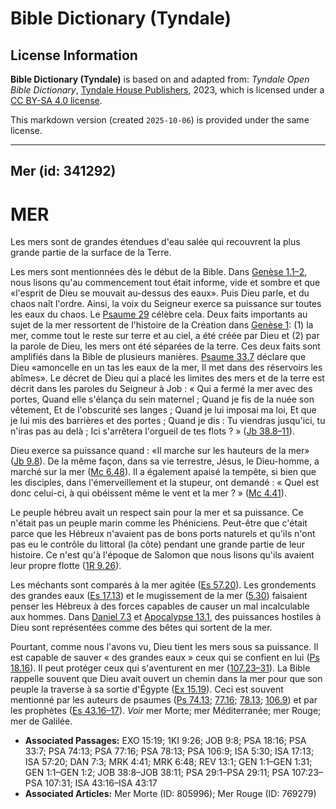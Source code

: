 # Bible Dictionary (Tyndale)

## License Information

**Bible Dictionary (Tyndale)** is based on and adapted from: _Tyndale Open Bible Dictionary_, [Tyndale House Publishers](https://tyndaleopenresources.com/), 2023, which is licensed under a [CC BY-SA 4.0 license](https://creativecommons.org/licenses/by-sa/4.0/legalcode.en).

This markdown version (created `2025-10-06`) is provided under the same license.



--------------------------------

## Mer (id: 341292)

MER
===

Les mers sont de grandes étendues d'eau salée qui recouvrent la plus grande partie de la surface de la Terre.

Les mers sont mentionnées dès le début de la Bible. Dans [Genèse 1\.1–2](https://ref.ly/Gen1:1-Gen1:2), nous lisons qu'au commencement tout était informe, vide et sombre et que «l'esprit de Dieu se mouvait au\-dessus des eaux». Puis Dieu parle, et du chaos naît l'ordre. Ainsi, la voix du Seigneur exerce sa puissance sur toutes les eaux du chaos. Le [Psaume 29](https://ref.ly/Ps29:1-Ps29:11) célèbre cela. Deux faits importants au sujet de la mer ressortent de l'histoire de la Création dans [Genèse 1](https://ref.ly/Gen1:1-Gen1:31): (1\) la mer, comme tout le reste sur terre et au ciel, a été créée par Dieu et (2\) par la parole de Dieu, les mers ont été séparées de la terre. Ces deux faits sont amplifiés dans la Bible de plusieurs manières. [Psaume 33\.7](https://ref.ly/Ps33:7) déclare que Dieu «amoncelle en un tas les eaux de la mer, Il met dans des réservoirs les abîmes». Le décret de Dieu qui a placé les limites des mers et de la terre est décrit dans les paroles du Seigneur à Job : « Qui a fermé la mer avec des portes, Quand elle s'élança du sein maternel ; Quand je fis de la nuée son vêtement, Et de l'obscurité ses langes ; Quand je lui imposai ma loi, Et que je lui mis des barrières et des portes ; Quand je dis : Tu viendras jusqu'ici, tu n'iras pas au delà ; Ici s'arrêtera l'orgueil de tes flots ? » ([Jb 38\.8–11](https://ref.ly/Job38:8-Job38:11)).

Dieu exerce sa puissance quand : «Il marche sur les hauteurs de la mer» ([Jb 9\.8](https://ref.ly/Job9:8)). De la même façon, dans sa vie terrestre, Jésus, le Dieu\-homme, a marché sur la mer ([Mc 6\.48](https://ref.ly/Mark6:48)). Il a également apaisé la tempête, si bien que les disciples, dans l'émerveillement et la stupeur, ont demandé : « Quel est donc celui\-ci, à qui obéissent même le vent et la mer ? » ([Mc 4\.41](https://ref.ly/Mark4:41)).

Le peuple hébreu avait un respect sain pour la mer et sa puissance. Ce n'était pas un peuple marin comme les Phéniciens. Peut\-être que c'était parce que les Hébreux n'avaient pas de bons ports naturels et qu'ils n'ont pas eu le contrôle du littoral (la côte) pendant une grande partie de leur histoire. Ce n'est qu'à l'époque de Salomon que nous lisons qu'ils avaient leur propre flotte ([1R 9\.26](https://ref.ly/1Kgs9:26)). 

Les méchants sont comparés à la mer agitée ([Es 57\.20](https://ref.ly/Isa57:20)). Les grondements des grandes eaux ([Es 17\.13](https://ref.ly/Isa17:13)) et le mugissement de la mer ([5\.30](https://ref.ly/Isa5:30)) faisaient penser les Hébreux à des forces capables de causer un mal incalculable aux hommes. Dans [Daniel 7\.3](https://ref.ly/Dan7:3) et [Apocalypse 13\.1](https://ref.ly/Rev13:1), des puissances hostiles à Dieu sont représentées comme des bêtes qui sortent de la mer.

Pourtant, comme nous l'avons vu, Dieu tient les mers sous sa puissance. Il est capable de sauver « des grandes eaux » ceux qui se confient en lui ([Ps 18\.16](https://ref.ly/Ps18:16)). Il peut protéger ceux qui s'aventurent en mer ([107\.23–31](https://ref.ly/Ps107:23-Ps107:31)). La Bible rappelle souvent que Dieu avait ouvert un chemin dans la mer pour que son peuple la traverse à sa sortie d'Égypte ([Ex 15\.19](https://ref.ly/Exod15:19)). Ceci est souvent mentionné par les auteurs de psaumes ([Ps 74\.13](https://ref.ly/Ps74:13); [77\.16](https://ref.ly/Ps77:16); [78\.13](https://ref.ly/Ps78:13); [106\.9](https://ref.ly/Ps106:9)) et par les prophètes ([Es 43\.16–17](https://ref.ly/Isa43:16-Isa43:17)). *Voir* mer Morte; mer Méditerranée; mer Rouge; mer de Galilée.

* **Associated Passages:** EXO 15:19; 1KI 9:26; JOB 9:8; PSA 18:16; PSA 33:7; PSA 74:13; PSA 77:16; PSA 78:13; PSA 106:9; ISA 5:30; ISA 17:13; ISA 57:20; DAN 7:3; MRK 4:41; MRK 6:48; REV 13:1; GEN 1:1–GEN 1:31; GEN 1:1–GEN 1:2; JOB 38:8–JOB 38:11; PSA 29:1–PSA 29:11; PSA 107:23–PSA 107:31; ISA 43:16–ISA 43:17
* **Associated Articles:** Mer Morte (ID: 805996); Mer Rouge (ID: 769279)

